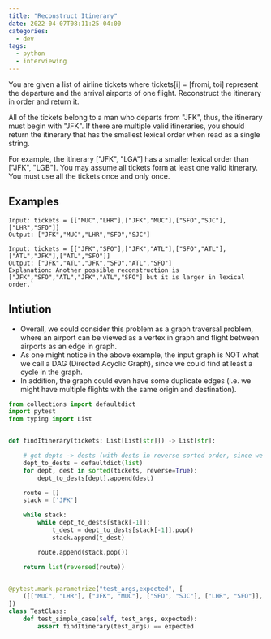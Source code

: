 ```yaml
---
title: "Reconstruct Itinerary"
date: 2022-04-07T08:11:25-04:00
categories:
  - dev
tags:
  - python
  - interviewing
---
```


You are given a list of airline tickets where tickets[i] = [fromi, toi] represent the departure and the arrival airports of one flight. Reconstruct the itinerary in order and return it.

All of the tickets belong to a man who departs from "JFK", thus, the itinerary must begin with "JFK". If there are multiple valid itineraries, you should return the itinerary that has the smallest lexical order when read as a single string.

For example, the itinerary ["JFK", "LGA"] has a smaller lexical order than ["JFK", "LGB"].
You may assume all tickets form at least one valid itinerary. You must use all the tickets once and only once.


## Examples

```
Input: tickets = [["MUC","LHR"],["JFK","MUC"],["SFO","SJC"],["LHR","SFO"]]
Output: ["JFK","MUC","LHR","SFO","SJC"]

Input: tickets = [["JFK","SFO"],["JFK","ATL"],["SFO","ATL"],["ATL","JFK"],["ATL","SFO"]]
Output: ["JFK","ATL","JFK","SFO","ATL","SFO"]
Explanation: Another possible reconstruction is ["JFK","SFO","ATL","JFK","ATL","SFO"] but it is larger in lexical order.`
```

## Intiution

- Overall, we could consider this problem as a graph traversal problem, where an airport can be viewed as a vertex in graph and flight between airports as an edge in graph.
- As one might notice in the above example, the input graph is NOT what we call a DAG (Directed Acyclic Graph), since we could find at least a cycle in the graph.
- In addition, the graph could even have some duplicate edges (i.e. we might have multiple flights with the same origin and destination).


``` python
from collections import defaultdict
import pytest
from typing import List


def findItinerary(tickets: List[List[str]]) -> List[str]:

    # get depts -> dests (with dests in reverse sorted order, since we're popping)
    dept_to_dests = defaultdict(list)
    for dept, dest in sorted(tickets, reverse=True):
        dept_to_dests[dept].append(dest)

    route = []
    stack = ['JFK']

    while stack:
        while dept_to_dests[stack[-1]]:
            t_dest = dept_to_dests[stack[-1]].pop()
            stack.append(t_dest)

        route.append(stack.pop())

    return list(reversed(route))


@pytest.mark.parametrize("test_args,expected", [
    ([["MUC", "LHR"], ["JFK", "MUC"], ["SFO", "SJC"], ["LHR", "SFO"]], ["JFK", "MUC", "LHR", "SFO", "SJC"]),
])
class TestClass:
    def test_simple_case(self, test_args, expected):
        assert findItinerary(test_args) == expected
```
